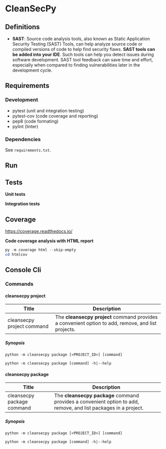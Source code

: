 # CleanSecPy

## Definitions

- **SAST**: Source code analysis tools, also known as Static Application Security Testing (SAST) Tools, can help analyze source code or compiled versions of code to help find security flaws. **SAST tools can be added into your IDE**. Such tools can help you detect issues during software development. SAST tool feedback can save time and effort, especially when compared to finding vulnerabilities later in the development cycle.

## Requirements

### Development
- pytest (unit and integration testing)
- pytest-cov (code coverage and reporting)
- pep8 (code formating)
- pylint (linter)

### Dependencies

See `requirements.txt`.

## Run

## Tests

**Unit tests**

**Integration tests**

## Coverage
https://coverage.readthedocs.io/

**Code coverage analysis with HTML report**

```powershell
py -m coverage html --skip-empty
cd htmlcov
```

## Console Cli

### Commands

#### **cleansecpy project**

| Title                      | Description                                                                                                     |
| -------------------------- | --------------------------------------------------------------------------------------------------------------- |
| cleansecpy project command | The **cleansecpy project** command provides a convenient option to add, remove, and list projects.|

##### Synopsis

```shell
python -m cleansecpy package [<PROJECT_ID>] [command]

python -m cleansecpy package [command] -h|--help
```

#### **cleansecpy package**

| Title                      | Description                                                                                                     |
| -------------------------- | --------------------------------------------------------------------------------------------------------------- |
| cleansecpy package command | The **cleansecpy package** command provides a convenient option to add, remove, and list packages in a project. |

##### Synopsis

```shell
python -m cleansecpy package [<PROJECT_ID>] [command]

python -m cleansecpy package [command] -h|--help
```
